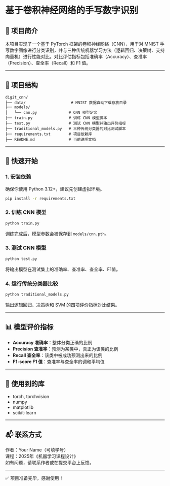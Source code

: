 # 基于卷积神经网络的手写数字识别

## 📌 项目简介
本项目实现了一个基于 PyTorch 框架的卷积神经网络（CNN），用于对 MNIST 手写数字图像进行分类识别，并与三种传统机器学习方法（逻辑回归、决策树、支持向量机）进行性能对比。对比评估指标包括准确率（Accuracy）、查准率（Precision）、查全率（Recall）和 F1 值。

---

## 🧠 项目结构
```
digit_cnn/
├── data/                    # MNIST 数据自动下载存放目录
├── models/
│   └── cnn.py              # CNN 模型定义
├── train.py                # 训练 CNN 模型脚本
├── test.py                 # 测试 CNN 模型并输出评价指标
├── traditional_models.py   # 三种传统分类器的对比测试脚本
├── requirements.txt        # 项目依赖库
├── README.md               # 当前说明文档
```

---

## 🚀 快速开始

### 1. 安装依赖
确保你使用 Python 3.12+，建议先创建虚拟环境。

```bash
pip install -r requirements.txt
```

### 2. 训练 CNN 模型
```bash
python train.py
```
训练完成后，模型参数会被保存到 `models/cnn.pth`。

### 3. 测试 CNN 模型
```bash
python test.py
```
将输出模型在测试集上的准确率、查准率、查全率、F1值。

### 4. 运行传统分类器比较
```bash
python traditional_models.py
```
输出逻辑回归、决策树和 SVM 的四项评价指标对比结果。

---

## 📊 模型评价指标
- **Accuracy 准确率**：整体分类正确的比例
- **Precision 查准率**：预测为某类中，真正为该类的比例
- **Recall 查全率**：该类中被成功预测出来的比例
- **F1-score F1 值**：查准率与查全率的调和平均值

---

## 📎 使用到的库
- torch, torchvision
- numpy
- matplotlib
- scikit-learn

---

## 📬 联系方式
作者：Your Name（可填学号）  
课程：2025年《机器学习课程设计》  
如有问题，请联系作者或在提交平台上反馈。

---

✅ 项目准备完毕，感谢使用！
